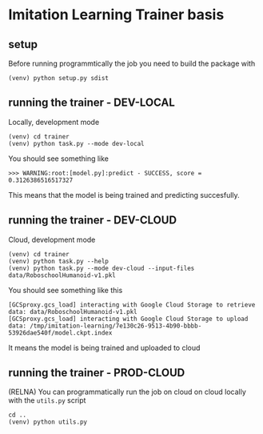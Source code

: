 # Imitation Learning Trainer basis

## setup
Before running programmtically the job you need to build the package with

```
(venv) python setup.py sdist
```

## running the trainer - DEV-LOCAL

Locally, development mode
```
(venv) cd trainer
(venv) python task.py --mode dev-local
```

You should see something like
```
>>> WARNING:root:[model.py]:predict - SUCCESS, score = 0.3126386516517327
```
This means that the model is being trained and predicting succesfully.

## running the trainer - DEV-CLOUD

Cloud, development mode
```
(venv) cd trainer
(venv) python task.py --help
(venv) python task.py --mode dev-cloud --input-files data/RoboschoolHumanoid-v1.pkl
```

You should see something like this
```
[GCSproxy.gcs_load] interacting with Google Cloud Storage to retrieve data: data/RoboschoolHumanoid-v1.pkl
[GCSproxy.gcs_load] interacting with Google Cloud Storage to upload data: /tmp/imitation-learning/7e130c26-9513-4b90-bbbb-53926dae540f/model.ckpt.index
```
It means  the model is being trained and uploaded to cloud


## running the trainer - PROD-CLOUD

(RELNA) You can programmatically run the job on cloud on cloud locally with the `utils.py` script

```
cd ..
(venv) python utils.py
```
